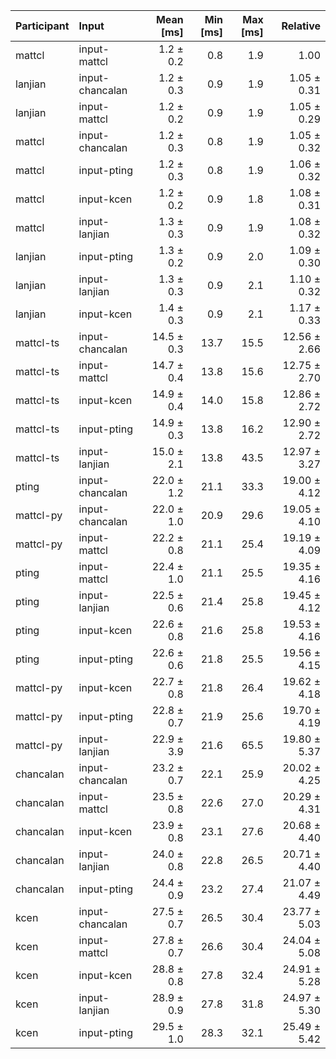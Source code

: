 | Participant | Input | Mean [ms] | Min [ms] | Max [ms] | Relative |
|:---|:---|---:|---:|---:|---:|
| mattcl | input-mattcl | 1.2 ± 0.2 | 0.8 | 1.9 | 1.00 |
| lanjian | input-chancalan | 1.2 ± 0.3 | 0.9 | 1.9 | 1.05 ± 0.31 |
| lanjian | input-mattcl | 1.2 ± 0.2 | 0.9 | 1.9 | 1.05 ± 0.29 |
| mattcl | input-chancalan | 1.2 ± 0.3 | 0.8 | 1.9 | 1.05 ± 0.32 |
| mattcl | input-pting | 1.2 ± 0.3 | 0.8 | 1.9 | 1.06 ± 0.32 |
| mattcl | input-kcen | 1.2 ± 0.2 | 0.9 | 1.8 | 1.08 ± 0.31 |
| mattcl | input-lanjian | 1.3 ± 0.3 | 0.9 | 1.9 | 1.08 ± 0.32 |
| lanjian | input-pting | 1.3 ± 0.2 | 0.9 | 2.0 | 1.09 ± 0.30 |
| lanjian | input-lanjian | 1.3 ± 0.3 | 0.9 | 2.1 | 1.10 ± 0.32 |
| lanjian | input-kcen | 1.4 ± 0.3 | 0.9 | 2.1 | 1.17 ± 0.33 |
| mattcl-ts | input-chancalan | 14.5 ± 0.3 | 13.7 | 15.5 | 12.56 ± 2.66 |
| mattcl-ts | input-mattcl | 14.7 ± 0.4 | 13.8 | 15.6 | 12.75 ± 2.70 |
| mattcl-ts | input-kcen | 14.9 ± 0.4 | 14.0 | 15.8 | 12.86 ± 2.72 |
| mattcl-ts | input-pting | 14.9 ± 0.3 | 13.8 | 16.2 | 12.90 ± 2.72 |
| mattcl-ts | input-lanjian | 15.0 ± 2.1 | 13.8 | 43.5 | 12.97 ± 3.27 |
| pting | input-chancalan | 22.0 ± 1.2 | 21.1 | 33.3 | 19.00 ± 4.12 |
| mattcl-py | input-chancalan | 22.0 ± 1.0 | 20.9 | 29.6 | 19.05 ± 4.10 |
| mattcl-py | input-mattcl | 22.2 ± 0.8 | 21.1 | 25.4 | 19.19 ± 4.09 |
| pting | input-mattcl | 22.4 ± 1.0 | 21.1 | 25.5 | 19.35 ± 4.16 |
| pting | input-lanjian | 22.5 ± 0.6 | 21.4 | 25.8 | 19.45 ± 4.12 |
| pting | input-kcen | 22.6 ± 0.8 | 21.6 | 25.8 | 19.53 ± 4.16 |
| pting | input-pting | 22.6 ± 0.6 | 21.8 | 25.5 | 19.56 ± 4.15 |
| mattcl-py | input-kcen | 22.7 ± 0.8 | 21.8 | 26.4 | 19.62 ± 4.18 |
| mattcl-py | input-pting | 22.8 ± 0.7 | 21.9 | 25.6 | 19.70 ± 4.19 |
| mattcl-py | input-lanjian | 22.9 ± 3.9 | 21.6 | 65.5 | 19.80 ± 5.37 |
| chancalan | input-chancalan | 23.2 ± 0.7 | 22.1 | 25.9 | 20.02 ± 4.25 |
| chancalan | input-mattcl | 23.5 ± 0.8 | 22.6 | 27.0 | 20.29 ± 4.31 |
| chancalan | input-kcen | 23.9 ± 0.8 | 23.1 | 27.6 | 20.68 ± 4.40 |
| chancalan | input-lanjian | 24.0 ± 0.8 | 22.8 | 26.5 | 20.71 ± 4.40 |
| chancalan | input-pting | 24.4 ± 0.9 | 23.2 | 27.4 | 21.07 ± 4.49 |
| kcen | input-chancalan | 27.5 ± 0.7 | 26.5 | 30.4 | 23.77 ± 5.03 |
| kcen | input-mattcl | 27.8 ± 0.7 | 26.6 | 30.4 | 24.04 ± 5.08 |
| kcen | input-kcen | 28.8 ± 0.8 | 27.8 | 32.4 | 24.91 ± 5.28 |
| kcen | input-lanjian | 28.9 ± 0.9 | 27.8 | 31.8 | 24.97 ± 5.30 |
| kcen | input-pting | 29.5 ± 1.0 | 28.3 | 32.1 | 25.49 ± 5.42 |
